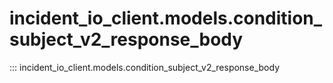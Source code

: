 # incident_io_client.models.condition_subject_v2_response_body

::: incident_io_client.models.condition_subject_v2_response_body